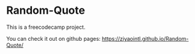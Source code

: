 # Random-Quote

This is a freecodecamp project.

You can check it out on github pages: https://ziyaointl.github.io/Random-Quote/
